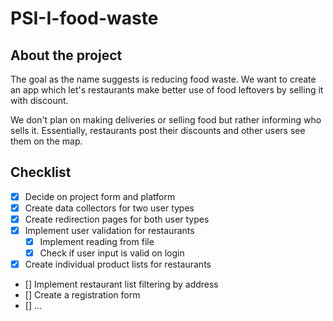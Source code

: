 # PSI-I-food-waste

## About the project
The goal as the name suggests is reducing food waste. We want to create an app which
let's restaurants make better use of food leftovers by selling it with discount. 

We don't plan on making deliveries or selling food but rather informing who sells it.
Essentially, restaurants post their discounts and other users see them on the map.

## Checklist
- [x] Decide on project form and platform
- [x] Create data collectors for two user types
- [x] Create redirection pages for both user types
- [x] Implement user validation for restaurants
    - [x] Implement reading from file
    - [x] Check if user input is valid on login
- [x] Create individual product lists for restaurants
- [] Implement restaurant list filtering by address
- [] Create a registration form
- [] ...